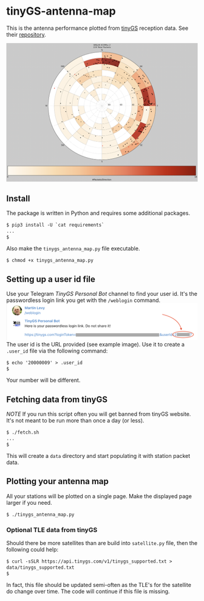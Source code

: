 # tinyGS-antenna-map
This is the antenna performance plotted from [tinyGS](https://tinygs.com) reception data. See their [repository](https://github.com/G4lile0/tinyGS).

![W6LHI 433Mhhz 2](/doc/images/W6LHI_433Mhz_2.png?raw=true "W6LHI 433Mhhz 2")

## Install

The package is written in Python and requires some additional packages.
```
$ pip3 install -U `cat requirements`
...
$
```

Also make the `tinygs_antenna_map.py` file executable.
```
$ chmod +x tinygs_antenna_map.py
```

## Setting up a user id file

Use your Telegram *TinyGS Personal Bot* channel to find your user id. It's the passwordless login link you get with the `/weblogin` command.
![user id](/doc/images/telegram-tinygs-personal-bot-weblogin.png?raw=true "user id")
The user id is the URL provided (see example image). Use it to create a `.user_id` file via the following command:
```
$ echo '20000009' > .user_id
$
```
Your number will be different.

## Fetching data from tinyGS

*NOTE* If you run this script often you will get banned from tinyGS website. It's not meant to be run more than once a day (or less).
```
$ ./fetch.sh
...
$
```
This will create a `data` directory and start populating it with station packet data.

## Plotting your antenna map
All your stations will be plotted on a single page. Make the displayed page larger if you need.
```
$ ./tinygs_antenna_map.py
```

### Optional TLE data from tinyGS
Should there be more satellites than are build into `satellite.py` file, then the following could help:
```
$ curl -sSLR https://api.tinygs.com/v1/tinygs_supported.txt > data/tinygs_supported.txt
$
```
In fact, this file should be updated semi-often as the TLE's for the satellite do change over time. The code will continue if this file is missing.

